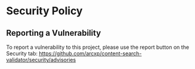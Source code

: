 # Security Policy

## Reporting a Vulnerability

To report a vulnerability to this project, please use the report button on the Security tab: https://github.com/arcxp/content-search-validator/security/advisories